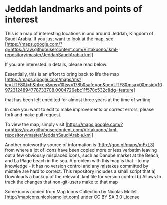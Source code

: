 

Jeddah landmarks and points of interest
=======================================

This is a map of interesting locations in and around Jeddah,
Kingdom of Saudi Arabia. If you just want to look at the map,
see
[https://maps.google.com/?q=https://raw.githubusercontent.com/Virtakuono/.kml-repository/master/JeddahSaudiArabia.kml]

If you are interested in details, please read below:

Essentially, this is an effort to bring back to life the map
[https://maps.google.com/maps/ms?ie=UTF8&t=h&hl=en&vps=1&jsv=178b&safe=on&oe=UTF8&msa=0&msid=109723124894778733708.0004726ebc11f578c532c&dg=feature]

that has been left unedited for almost three years at the time of writing.

In case you want to edit to make improvements or correct errors,
please fork and make pull request.

To view the map, simply visit
[https://maps.google.com/?q=https://raw.githubusercontent.com/Virtakuono/.kml-repository/master/JeddahSaudiArabia.kml]

Another noteworthy source of information is 
[http://goo.gl/maps/mFxL3]
from where a lot of icons have been copied more or less
verbatim leaving out a few obviously misplaced icons, such
as Danube market at the Beach, and La Plage beach in the sea.
A problem with this map is that - to my knowledge -
it has no version control and any mistakes committed by mistake
are hard to correct. This repository includes a small script that
a) Downloads a backup of the relevant .kml file for version control
b) Allows to track the changes that non-git-users make to that map

Some icons copied from Map Icons Collection by Nicolas Mollet
[http://mapicons.nicolasmollet.com]
under CC BY SA 3.0 License

